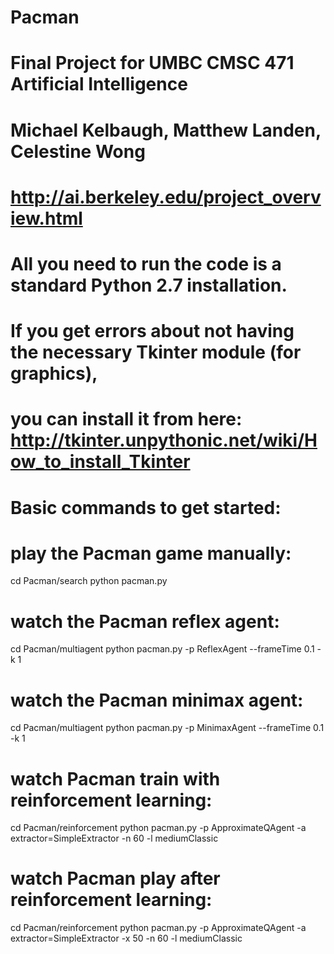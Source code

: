 # Pacman
# Final Project for UMBC CMSC 471 Artificial Intelligence
# Michael Kelbaugh, Matthew Landen, Celestine Wong
# http://ai.berkeley.edu/project_overview.html

# All you need to run the code is a standard Python 2.7 installation.
# If you get errors about not having the necessary Tkinter module (for graphics),
# you can install it from here: http://tkinter.unpythonic.net/wiki/How_to_install_Tkinter

# Basic commands to get started:

# play the Pacman game manually:
cd Pacman/search
python pacman.py

# watch the Pacman reflex agent:
cd Pacman/multiagent
python pacman.py -p ReflexAgent --frameTime 0.1 -k 1

# watch the Pacman minimax agent:
cd Pacman/multiagent
python pacman.py -p MinimaxAgent --frameTime 0.1 -k 1

# watch Pacman train with reinforcement learning:
cd Pacman/reinforcement
python pacman.py -p ApproximateQAgent -a extractor=SimpleExtractor -n 60 -l mediumClassic 

# watch Pacman play after reinforcement learning:
cd Pacman/reinforcement
python pacman.py -p ApproximateQAgent -a extractor=SimpleExtractor -x 50 -n 60 -l mediumClassic
